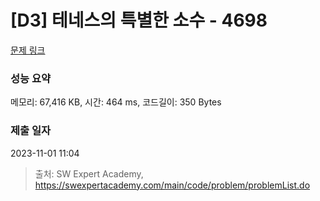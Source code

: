 # [D3] 테네스의 특별한 소수 - 4698 

[문제 링크](https://swexpertacademy.com/main/code/problem/problemDetail.do?contestProbId=AWRuoqCKkE0DFAXt) 

### 성능 요약

메모리: 67,416 KB, 시간: 464 ms, 코드길이: 350 Bytes

### 제출 일자

2023-11-01 11:04



> 출처: SW Expert Academy, https://swexpertacademy.com/main/code/problem/problemList.do